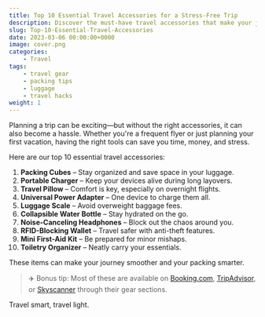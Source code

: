 ```yaml
---
title: Top 10 Essential Travel Accessories for a Stress-Free Trip
description: Discover the must-have travel accessories that make your journey more comfortable, organized, and efficient. Perfect for frequent flyers and first-time travelers.
slug: Top-10-Essential-Travel-Accessories
date: 2023-03-06 00:00:00+0000
image: cover.png
categories:
    - Travel
tags:
    - travel gear
    - packing tips
    - luggage
    - travel hacks
weight: 1
---
```


Planning a trip can be exciting—but without the right accessories, it can also become a hassle. Whether you're a frequent flyer or just planning your first vacation, having the right tools can save you time, money, and stress.

Here are our top 10 essential travel accessories:

1. **Packing Cubes** – Stay organized and save space in your luggage.
2. **Portable Charger** – Keep your devices alive during long layovers.
3. **Travel Pillow** – Comfort is key, especially on overnight flights.
4. **Universal Power Adapter** – One device to charge them all.
5. **Luggage Scale** – Avoid overweight baggage fees.
6. **Collapsible Water Bottle** – Stay hydrated on the go.
7. **Noise-Canceling Headphones** – Block out the chaos around you.
8. **RFID-Blocking Wallet** – Travel safer with anti-theft features.
9. **Mini First-Aid Kit** – Be prepared for minor mishaps.
10. **Toiletry Organizer** – Neatly carry your essentials.

These items can make your journey smoother and your packing smarter.  
> ✈️ Bonus tip: Most of these are available on [Booking.com](https://www.booking.com), [TripAdvisor](https://www.tripadvisor.com), or [Skyscanner](https://www.skyscanner.net) through their gear sections.

Travel smart, travel light.

